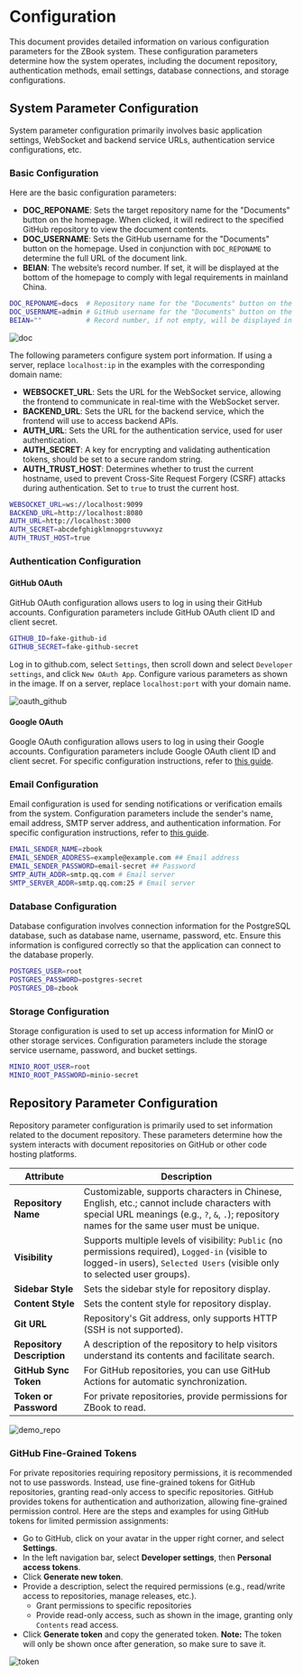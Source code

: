 # Configuration

This document provides detailed information on various configuration parameters for the ZBook system. These configuration parameters determine how the system operates, including the document repository, authentication methods, email settings, database connections, and storage configurations.

## System Parameter Configuration

System parameter configuration primarily involves basic application settings, WebSocket and backend service URLs, authentication service configurations, etc.

### Basic Configuration

Here are the basic configuration parameters:

- **DOC_REPONAME**: Sets the target repository name for the "Documents" button on the homepage. When clicked, it will redirect to the specified GitHub repository to view the document contents.
- **DOC_USERNAME**: Sets the GitHub username for the "Documents" button on the homepage. Used in conjunction with `DOC_REPONAME` to determine the full URL of the document link.
- **BEIAN**: The website’s record number. If set, it will be displayed at the bottom of the homepage to comply with legal requirements in mainland China.

```bash
DOC_REPONAME=docs  # Repository name for the "Documents" button on the homepage
DOC_USERNAME=admin # GitHub username for the "Documents" button on the homepage
BEIAN=""           # Record number, if not empty, will be displayed in the website's footer
```

![doc](./assets/doc.gif)

The following parameters configure system port information. If using a server, replace `localhost:ip` in the examples with the corresponding domain name:

- **WEBSOCKET_URL**: Sets the URL for the WebSocket service, allowing the frontend to communicate in real-time with the WebSocket server.
- **BACKEND_URL**: Sets the URL for the backend service, which the frontend will use to access backend APIs.
- **AUTH_URL**: Sets the URL for the authentication service, used for user authentication.
- **AUTH_SECRET**: A key for encrypting and validating authentication tokens, should be set to a secure random string.
- **AUTH_TRUST_HOST**: Determines whether to trust the current hostname, used to prevent Cross-Site Request Forgery (CSRF) attacks during authentication. Set to `true` to trust the current host.

```bash
WEBSOCKET_URL=ws://localhost:9099
BACKEND_URL=http://localhost:8080
AUTH_URL=http://localhost:3000
AUTH_SECRET=abcdefghigklmnopgrstuvwxyz
AUTH_TRUST_HOST=true
```

### Authentication Configuration

#### GitHub OAuth

GitHub OAuth configuration allows users to log in using their GitHub accounts. Configuration parameters include GitHub OAuth client ID and client secret.

```bash
GITHUB_ID=fake-github-id
GITHUB_SECRET=fake-github-secret
```

Log in to github.com, select `Settings`, then scroll down and select `Developer settings`, and click `New OAuth App`. Configure various parameters as shown in the image. If on a server, replace `localhost:port` with your domain name.

![oauth_github](./assets/oauth_github.gif)

#### Google OAuth

Google OAuth configuration allows users to log in using their Google accounts. Configuration parameters include Google OAuth client ID and client secret. For specific configuration instructions, refer to [this guide](https://medium.com/@tony.infisical/guide-to-using-oauth-2-0-to-access-google-apis-dead94d6866d).

### Email Configuration

Email configuration is used for sending notifications or verification emails from the system. Configuration parameters include the sender's name, email address, SMTP server address, and authentication information. For specific configuration instructions, refer to [this guide](https://mailtrap.io/blog/gmail-smtp/).

```bash
EMAIL_SENDER_NAME=zbook
EMAIL_SENDER_ADDRESS=example@example.com ## Email address
EMAIL_SENDER_PASSWORD=email-secret ## Password
SMTP_AUTH_ADDR=smtp.qq.com # Email server
SMTP_SERVER_ADDR=smtp.qq.com:25 # Email server
```

### Database Configuration

Database configuration involves connection information for the PostgreSQL database, such as database name, username, password, etc. Ensure this information is configured correctly so that the application can connect to the database properly.

```bash
POSTGRES_USER=root
POSTGRES_PASSWORD=postgres-secret
POSTGRES_DB=zbook
```

### Storage Configuration

Storage configuration is used to set up access information for MinIO or other storage services. Configuration parameters include the storage service username, password, and bucket settings.

```bash
MINIO_ROOT_USER=root
MINIO_ROOT_PASSWORD=minio-secret
```

## Repository Parameter Configuration

Repository parameter configuration is primarily used to set information related to the document repository. These parameters determine how the system interacts with document repositories on GitHub or other code hosting platforms.

| **Attribute**              | **Description**                                                                                                                                                                            |
| -------------------------- | ------------------------------------------------------------------------------------------------------------------------------------------------------------------------------------------ |
| **Repository Name**        | Customizable, supports characters in Chinese, English, etc.; cannot include characters with special URL meanings (e.g., `?`, `&`, `.`); repository names for the same user must be unique. |
| **Visibility**             | Supports multiple levels of visibility: `Public` (no permissions required), `Logged-in` (visible to logged-in users), `Selected Users` (visible only to selected user groups).             |
| **Sidebar Style**          | Sets the sidebar style for repository display.                                                                                                                                             |
| **Content Style**          | Sets the content style for repository display.                                                                                                                                             |
| **Git URL**                | Repository's Git address, only supports HTTP (SSH is not supported).                                                                                                                       |
| **Repository Description** | A description of the repository to help visitors understand its contents and facilitate search.                                                                                            |
| **GitHub Sync Token**      | For GitHub repositories, you can use GitHub Actions for automatic synchronization.                                                                                                         |
| **Token or Password**      | For private repositories, provide permissions for ZBook to read.                                                                                                                           |

![demo_repo](./assets/demo_repo.png)

### GitHub Fine-Grained Tokens

For private repositories requiring repository permissions, it is recommended not to use passwords. Instead, use fine-grained tokens for GitHub repositories, granting read-only access to specific repositories. GitHub provides tokens for authentication and authorization, allowing fine-grained permission control. Here are the steps and examples for using GitHub tokens for limited permission assignments:

- Go to GitHub, click on your avatar in the upper right corner, and select **Settings**.
- In the left navigation bar, select **Developer settings**, then **Personal access tokens**.
- Click **Generate new token**.
- Provide a description, select the required permissions (e.g., read/write access to repositories, manage releases, etc.).
  - Grant permissions to specific repositories
  - Provide read-only access, such as shown in the image, granting only `Contents` read access.
- Click **Generate token** and copy the generated token. **Note:** The token will only be shown once after generation, so make sure to save it.

![token](./assets/token.gif)
